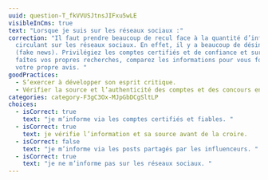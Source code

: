 ```yaml
---
uuid: question-T_fkVVUSJtnsJIFxu5wLE
visibleInCms: true
text: "Lorsque je suis sur les réseaux sociaux :"
correction: "Il faut prendre beaucoup de recul face à la quantité d’informations
  circulant sur les réseaux sociaux. En effet, il y a beaucoup de désinformation
  (fake news). Privilégiez les comptes certifiés et de confiance et surtout
  faîtes vos propres recherches, comparez les informations pour vous forgez
  votre propre avis. "
goodPractices:
  - S’exercer à développer son esprit critique.
  - Vérifier la source et l’authenticité des comptes et des concours en ligne.
categories: category-F3gC3Ox-MJpGbDCgSltLP
choices:
  - isCorrect: true
    text: "je m’informe via les comptes certifiés et fiables. "
  - isCorrect: true
    text: je vérifie l’information et sa source avant de la croire.
  - isCorrect: false
    text: "je m’informe via les posts partagés par les influenceurs. "
  - isCorrect: true
    text: "je ne m’informe pas sur les réseaux sociaux. "
---
```

